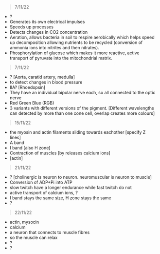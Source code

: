 >7/11/22

- ?
- Generates its own electrical impulses
- Speeds up processes
- Detects changes in CO2 concentration
- Aeration, allows bacteria in soil to respire aerobically which helps speed up decomposition allowing nutrients to be recycled (conversion of ammonia ions into nitrites and then nitrates).
- Phosphorylation of glucose which makes it more reactive, active transport of pyruvate into the mitochondrial matrix.

>7/11/22

- ? [Aorta, caratid artery, medulla]
- to detect changes in blood pressure
- IIA? [Rhoedopsin]
- They have an individual bipolar nerve each, so all connected to the optic nerve
- Red Green Blue (RGB)
- 3 variants with different versions of the pigment. [Different wavelengths can detected by more than one cone cell, overlap creates more colours]

>15/11/22

- the myosin and actin filaments sliding towards eachother [specify Z lines]
- A band
- I band [also H zone]
- Contraction of muscles [by releases calcium ions]
- [actin]

>21/11/22

- ? [cholinergic is neuron to neuron. neuromuscular is neuron to muscle]
- Conversion of ADP+Pi into ATP
- slow twitch have a longer endurance while fast twitch do not
- active transport of calcium ions, ?
- I band stays the same size, H zone stays the same
- ?

>22/11/22

- actin, mysocin
- calcium
- a neuron that connects to muscle fibres
- so the muscle can relax
- ?
- ?
